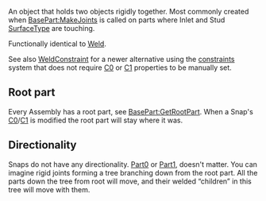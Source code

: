 An object that holds two objects rigidly together. Most commonly created when [BasePart:MakeJoints](https://developer.roblox.com/en-us/api-reference/function/BasePart/MakeJoints) is called on parts where Inlet and Stud [SurfaceType](https://developer.roblox.com/en-us/api-reference/enum/SurfaceType) are touching.

Functionally identical to [Weld](https://developer.roblox.com/en-us/api-reference/class/Weld).

See also [WeldConstraint](https://developer.roblox.com/en-us/api-reference/class/WeldConstraint) for a newer alternative using the [constraints](https://developer.roblox.com/en-us/articles/Constraints) system that does not require [C0](https://developer.roblox.com/en-us/api-reference/property/JointInstance/C0) or [C1](https://developer.roblox.com/en-us/api-reference/property/JointInstance/C1) properties to be manually set.

Root part
---------

Every Assembly has a root part, see [BasePart:GetRootPart](https://developer.roblox.com/en-us/api-reference/function/BasePart/GetRootPart). When a Snap's [C0](https://developer.roblox.com/en-us/api-reference/property/JointInstance/C0)/[C1](https://developer.roblox.com/en-us/api-reference/property/JointInstance/C1) is modified the root part will stay where it was.

Directionality
--------------

Snaps do not have any directionality. [Part0](https://developer.roblox.com/en-us/api-reference/property/JointInstance/Part0) or [Part1](https://developer.roblox.com/en-us/api-reference/property/JointInstance/Part1), doesn't matter. You can imagine rigid joints forming a tree branching down from the root part. All the parts down the tree from root will move, and their welded “children” in this tree will move with them.